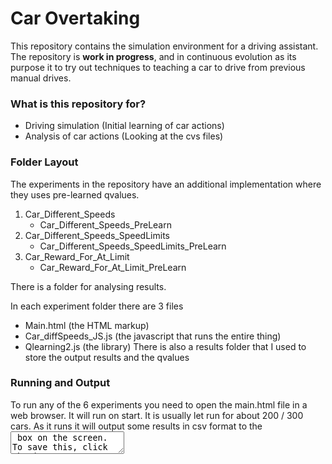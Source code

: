 # Car Overtaking 

This repository contains the simulation environment for a driving assistant. The repository is **work in progress**, and in continuous evolution as its purpose it to try out techniques to teaching a car to drive from previous manual drives.

### What is this repository for? ###

* Driving simulation (Initial learning of car actions)
* Analysis of car actions (Looking at the cvs files)

### Folder Layout
The experiments in the repository have an additional implementation where they uses pre-learned qvalues.
1.	Car_Different_Speeds
    * Car_Different_Speeds_PreLearn
2.	Car_Different_Speeds_SpeedLimits
    * Car_Different_Speeds_SpeedLimits_PreLearn
3.	Car_Reward_For_At_Limit
    * Car_Reward_For_At_Limit_PreLearn

There is a folder for analysing results.

In each experiment folder there are 3 files
*	Main.html		(the HTML markup)
*	Car_diffSpeeds_JS.js	(the javascript that runs the entire thing)
*	Qlearning2.js 		(the library)
There is also a results folder that I used to store the output results and the qvalues

### Running and Output
To run any of the 6 experiments you need to open the main.html file in a web browser. 
It will run on start. 
It is usually let run for about 200 / 300 cars.
As it runs it will output some results in csv format to the <textarea>  box on the screen. 
To save this, click the ‘Output CSV to new Window’ button and copy the contents of the new window to a text editor and save as .csv

Sample output is: 
Time, Current State,Next State, Lane [L/R], Current Speed, Time To Collision, Action , Reward , QValue 308,speed=20-40TimeToCollision=0,speed=0-20TimeToCollision=0,left,20,0,slow down,0,0


To get output the qvalues in JSON format click the ‘Output QValues’ button or
open the console and type
document.getElementById('log').value = JSON.stringify(learner.qvalues); 

This will dump the qvalues in JSON format to a second <textarea> 
These can be made more readable by using jsonprettyprint.com
Sample output is:
~~~~
"speed=40-60TimeToCollision=1": {
    "1": 0,
    "2": 0,
    "3": 107.0404069703,
    "4": -10,
    "5": 0
  } 
~~~~
 
To store this data so that it can be used and read by the bot:
*	Open a text file and type: data = 
*	Then copy and paste the JSON that was output in the browser textbox.
*	Then Save it as qvalues_X.json  where X is the speed of the other cars (more later)
~~~~ 
data = {
  "speed=20-40TimeToCollision=0": {
    "1": 0,
    "2": -10,
    "3": 0,
    "4": 0,
    "5": 28.943730322149
  }, 
~~~~

At all times there will be a percentage output of how many cars have been generated and how many it has crashed into as well as an integer showing how many ‘steps’ have been taken.

